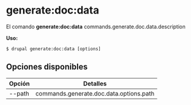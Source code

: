 # generate:doc:data
El comando **generate:doc:data** commands.generate.doc.data.description

**Uso:**
```
$ drupal generate:doc:data [options] 
```

## Opciones disponibles
Opción | Detalles
-------|-------------
--path | commands.generate.doc.data.options.path
